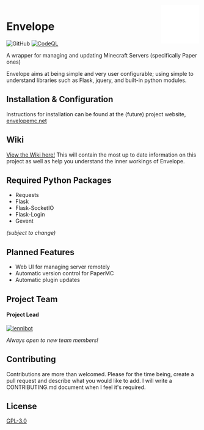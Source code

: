 <img src="https://raw.githubusercontent.com/envelopemc/envelope/dev/tools/logo.svg" align="right" height="100" width="100">

# Envelope

![GitHub](https://img.shields.io/github/license/envelopemc/envelope?style=flat-square)
[![CodeQL](https://github.com/envelopemc/envelope/actions/workflows/codeql-analysis.yml/badge.svg)](https://github.com/envelopemc/envelope/actions/workflows/codeql-analysis.yml)

A wrapper for managing and updating Minecraft Servers (specifically Paper ones)

Envelope aims at being simple and very user configurable; using simple to understand libraries such as Flask, jquery, and built-in python modules.

## Installation & Configuration
Instructions for installation can be found at the (future) project website, [envelopemc.net](https://envelopemc.net)

## Wiki
[View the Wiki here!](https://github.com/lennibot/envelope/wiki) This will contain the most up to date information on this project as well as help you understand the inner workings of Envelope.


## Required Python Packages
* Requests
* Flask
* Flask-SocketIO
* Flask-Login
* Gevent

*(subject to change)*

## Planned Features
* Web UI for managing server remotely
* Automatic version control for PaperMC
* Automatic plugin updates

## Project Team
#### Project Lead
[![lennibot](https://gravatar.com/avatar/a3092a3e9580459a223b71ecb47daac7.png)](https://www.github.com/lennibot)

*Always open to new team members!*


## Contributing
Contributions are more than welcomed. 
Please for the time being, create a pull request and describe what you would like to add. I will write a CONTRIBUTING.md document when I feel it's required.

## License
[GPL-3.0](https://choosealicense.com/licenses/gpl-3.0/)
